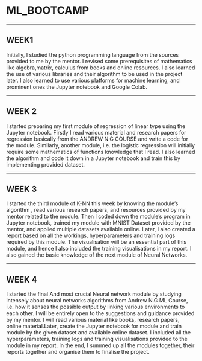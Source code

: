# ML_BOOTCAMP
---
## WEEK1

Initially, I studied the python programming language from the sources provided to me by the mentor. I revised some prerequisites of mathematics like algebra,matrix, calculus from books and online resources. I also learned the use of various libraries and their algorithm to be used in the project later. I also learned to use various platforms for machine learning, and prominent ones the Jupyter notebook and Google Colab.

---
## WEEK 2
I  started preparing my first module of regression of linear type using the Jupyter notebook. Firstly I read various material and research papers for regression basically from the ANDREW N.G COURSE and write a code for the module. Similarly, another module, i.e. the logistic regression will initially require some mathematics of functions knowledge that I read. I also learned the algorithm and code it down in a Jupyter notebook and train this by implementing provided dataset.

---
## WEEK 3
I started the third module of K-NN this week by knowing the module’s algorithm , read various research papers, and resources provided by my mentor related to the module. Then I coded down the module’s program in Jupyter notebook, trained my module with MNIST Dataset provided by the mentor, and applied multiple datasets available online. Later, I also created a report based on all the workings, hyperparameters and training logs required by this module. The visualisation will be an essential part of this module, and hence I  also included the training visualisations in my report. I also gained the basic knowledge of the next module of Neural Networks.

---
 ## WEEK 4
I started the final And most crucial Neural network module by studying intensely about neural networks algorithms from Andrew N.G ML Course, i.e. how it senses the possible output by linking various environments to each other. I will be entirely open to the suggestions and guidance provided by my mentor. I will read various material like books, research papers, online material.Later, create the Jupyter notebook for module and train module by the given dataset and available online dataset. I included all the hyperparameters, training logs and training visualisations provided to the module in my report. In the end, I summed up all the modules together, their reports together and organise them to finalise the project.
